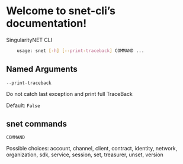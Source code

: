 # Welcome to snet-cli’s documentation!

SingularityNET CLI

```sh
	usage: snet [-h] [--print-traceback] COMMAND ... 
```

## Named Arguments

`--print-traceback`

    

Do not catch last exception and print full TraceBack

Default: `False`

## snet commands

`COMMAND`

    

Possible choices: account, channel, client, contract, identity, network,
organization, sdk, service, session, set, treasurer, unset, version

